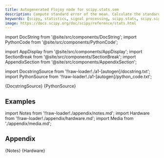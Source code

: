 ```yaml
---
title: Autogenerated Flojoy node for scipy.stats.sem
description: Compute standard error of the mean. Calculate the standard error of the mean (or standard error of measurement) of the values in the input array.
keywords: [scipy, statistics, signal processing, scipy.stats, scipy.signal, scipy.stats.sem]
image: https://docs.scipy.org/doc/scipy/reference/stats.html
---
```


[//]: # (Custom component imports)

import DocString from '@site/src/components/DocString';
import PythonCode from '@site/src/components/PythonCode';

import AppDisplay from '@site/src/components/AppDisplay';
import SectionBreak from '@site/src/components/SectionBreak';
import AppendixSection from '@site/src/components/AppendixSection';

[//]: # (Docstring)

import DocstringSource from '!!raw-loader!./a1-[autogen]/docstring.txt';
import PythonSource from '!!raw-loader!./a1-[autogen]/python_code.txt';


<DocString>{DocstringSource}</DocString>
<PythonCode GLink='SCIPY/stats/SEM/SEM.py'>{PythonSource}</PythonCode>


<SectionBreak />

    

[//]: # (Examples)

## Examples

<AppDisplay 
  GLink='SCIPY/stats/SEM'
  nodeLabel='SEM'>
</AppDisplay>

<SectionBreak />

    

[//]: # (Appendix)

import Notes from '!!raw-loader!./appendix/notes.md';
import Hardware from '!!raw-loader!./appendix/hardware.md';
import Media from './appendix/media.md';

## Appendix

<AppendixSection index={0} folderPath='nodes/SCIPY/stats/SEM/appendix/'>{Notes}</AppendixSection>
<AppendixSection index={1} folderPath='nodes/SCIPY/stats/SEM/appendix/'>{Hardware}</AppendixSection>
<AppendixSection index={2} folderPath='nodes/SCIPY/stats/SEM/appendix/'><Media/></AppendixSection>


